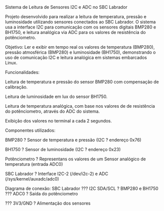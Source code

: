 Sistema de Leitura de Sensores I2C e ADC no SBC Labrador

Projeto desenvolvido para realizar a leitura de temperatura, pressão e luminosidade utilizando sensores conectados ao SBC Labrador. O sistema usa a interface I2C para comunicação com os sensores digitais BMP280 e BH1750, e leitura analógica via ADC para os valores de resistência do potênciometro.

Objetivo:
Ler e exibir em tempo real os valores de temperatura (BMP280), pressão atmosférica (BMP280) e luminosidade (BH1750), demonstrando o uso de comunicação I2C e leitura analógica em sistemas embarcados Linux.

Funcionalidades:

Leitura de temperatura e pressão do sensor BMP280 com compensação de calibração.

Leitura de luminosidade em lux do sensor BH1750.

Leitura de temperatura analógica, com base nos valores de de resistência do potênciometro, através do ADC do sistema.

Exibição dos valores no terminal a cada 2 segundos.

Componentes utilizados:

BMP280 ? Sensor de temperatura e pressão (I2C ? endereço 0x76)

BH1750 ? Sensor de luminosidade (I2C ? endereço 0x23)

Potênciometro ? Representans os valores de um Sensor analógico de temperatura (entrada ADC0)

SBC Labrador ? Interface I2C-2 (/dev/i2c-2) e ADC (/sys/kernel/auxadc/adc0)

Diagrama de conexão:
SBC Labrador
??? I2C SDA/SCL ? BMP280 e BH1750
??? ADC0 ? Saída do potênciometro

??? 3V3/GND ? Alimentação dos sensores
